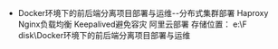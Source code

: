 


* Docker环境下的前后端分离项目部署与运维--分布式集群部署  Haproxy Nginx负载均衡  Keepalived避免容灾  阿里云部署
  存储位置： e:\F disk\Docker环境下的前后端分离项目部署与运维
